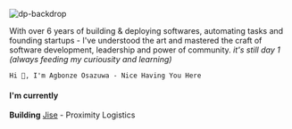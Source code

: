 ![dp-backdrop](https://github.com/spaceofmiah/spaceofmiah/assets/37231237/a15b6738-7535-4c58-9fe1-346d666641a1)


With over 6 years of building & deploying softwares, automating tasks and founding startups - I've understood the art and mastered the craft of software development, leadership and power of community. _it's still day 1 (always feeding my curiousity and learning)_


`Hi 👋, I'm Agbonze Osazuwa - Nice Having You Here`

#### I'm currently 

**Building** [Jise](https://jise.ng) - Proximity Logistics





